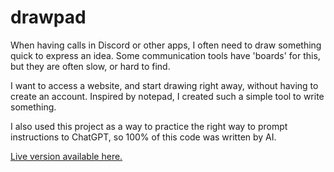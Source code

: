 # drawpad

When having calls in Discord or other apps, I often need to draw something quick to express an idea. Some communication tools have 'boards' for this, but they are often slow, or hard to find. 

I want to access a website, and start drawing right away, without having to create an account. Inspired by notepad, I created such a simple tool to write something. 

I also used this project as a way to practice the right way to prompt instructions to ChatGPT, so 100% of this code was written by AI.

<a href="https://drawpad-three.vercel.app/">Live version available here.</a>

